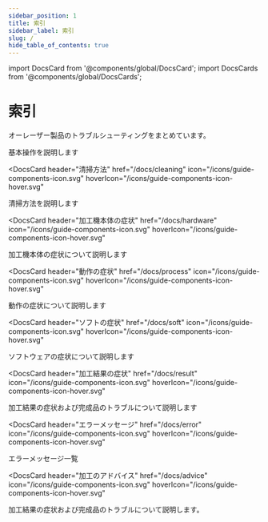 ```yaml
---
sidebar_position: 1
title: 索引
sidebar_label: 索引
slug: /
hide_table_of_contents: true
---
```


import DocsCard from '@components/global/DocsCard';
import DocsCards from '@components/global/DocsCards';

# 索引

オーレーザー製品のトラブルシューティングをまとめています。

<DocsCards>
<DocsCard
    header="基本操作"
    href="/docs/basic"
    icon="/icons/guide-components-icon.svg"
    hoverIcon="/icons/guide-components-icon-hover.svg"
>
<p>基本操作を説明します</p>
</DocsCard>

<DocsCard
    header="清掃方法"
    href="/docs/cleaning"
    icon="/icons/guide-components-icon.svg"
    hoverIcon="/icons/guide-components-icon-hover.svg"
>
<p>清掃方法を説明します</p>
</DocsCard>

<DocsCard
    header="加工機本体の症状"
    href="/docs/hardware"
    icon="/icons/guide-components-icon.svg"
    hoverIcon="/icons/guide-components-icon-hover.svg"
>
<p>加工機本体の症状について説明します</p>
</DocsCard>

<DocsCard
    header="動作の症状"
    href="/docs/process"
    icon="/icons/guide-components-icon.svg"
    hoverIcon="/icons/guide-components-icon-hover.svg"
>
<p>動作の症状について説明します</p>
</DocsCard>

<DocsCard
    header="ソフトの症状"
    href="/docs/soft"
    icon="/icons/guide-components-icon.svg"
    hoverIcon="/icons/guide-components-icon-hover.svg"
>
<p>ソフトウェアの症状について説明します</p>
</DocsCard>

<DocsCard
    header="加工結果の症状"
    href="/docs/result"
    icon="/icons/guide-components-icon.svg"
    hoverIcon="/icons/guide-components-icon-hover.svg"
>
<p>加工結果の症状および完成品のトラブルについて説明します</p>
</DocsCard>

<DocsCard
    header="エラーメッセージ"
    href="/docs/error"
    icon="/icons/guide-components-icon.svg"
    hoverIcon="/icons/guide-components-icon-hover.svg"
>
<p>エラーメッセージ一覧</p>
</DocsCard>

<DocsCard
    header="加工のアドバイス"
    href="/docs/advice"
    icon="/icons/guide-components-icon.svg"
    hoverIcon="/icons/guide-components-icon-hover.svg"
>
<p>加工結果の症状および完成品のトラブルについて説明します。</p>
</DocsCard>

</DocsCards>

